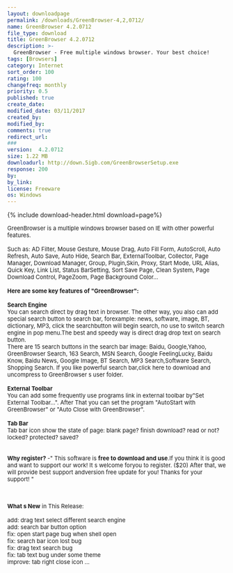 ```yaml
---
layout: downloadpage
permalink: /downloads/GreenBrowser-4,2,0712/
name: GreenBrowser 4.2.0712
file_type: download
title: GreenBrowser 4.2.0712
description: >-
  GreenBrowser - Free multiple windows browser. Your best choice!
tags: [Browsers]
category: Internet
sort_order: 100
rating: 100
changefreq: monthly
priority: 0.5
published: true
create_date: 
modified_date: 03/11/2017
created_by: 
modified_by: 
comments: true
redirect_url: 
### 
version:  4.2.0712
size: 1.22 MB
downloadurl: http://down.5igb.com/GreenBrowserSetup.exe
response: 200
by: 
by_link: 
license: Freeware
os: Windows
---
```


{% include download-header.html download=page%}

<p style="fix-download-text !important">
<p><font size="2"><p>GreenBrowser is a multiple windows browser based on IE with other powerful features.<br />
<br />
Such as: AD Filter, Mouse Gesture, Mouse Drag, Auto Fill Form, AutoScroll, Auto Refresh, Auto Save, Auto Hide, Search Bar, ExternalToolbar, Collector, Page Manager, Download Manager, Group, Plugin,Skin, Proxy, Start Mode, URL Alias, Quick Key, Link List, Status BarSetting, Sort Save Page, Clean System, Page Download Control, PageZoom, Page Background Color...<br />
<br />
<span><strong>Here are some key features of "GreenBrowser":</strong></span><br />
<br />
<strong>Search Engine </strong><br />
You can search direct by drag text in browser. The other way, you also can add special search button to search bar, forexample: news, software, image, BT, dictionary, MP3, click the searchbutton will begin search, no use to switch search engine in pop menu.The best and speedy way is direct drag drop text on search button.<br />
There are 15 search buttons in the search bar image: Baidu, Google,Yahoo, GreenBrowser Search, 163 Search, MSN Search, Google FeelingLucky, Baidu Know, Baidu News, Google Image, BT Search, MP3 Search,Software Search, Shopping Search. If you like powerful search bar,click here to download and uncompress to GreenBrowser s user folder.<br />
<br />
<strong>External Toolbar</strong><br />
You can add some frequently use programs link in external toolbar by"Set External Toolbar...". After That you can set the program "AutoStart with GreenBrowser" or "Auto Close with GreenBrowser". <br />
<br />
<strong>Tab Bar</strong><br />
Tab bar icon show the state of page: blank page? finish download? read or not? locked? protected? saved?<br />
<br />
<br />
<strong>Why register?</strong> -" This software is <strong>free to download and use</strong>.If you think it is good and want to support our work! It s welcome foryou to register. ($20) After that, we will provide best support andversion free update for you! Thanks for your support! " </p>
<div class="celltext_big"><br />
<br />
<strong>What s New</strong> in This Release:<br />
<br />
add: drag text select different search engine<br />
add: search bar button option<br />
fix: open start page bug when shell open<br />
fix: search bar icon lost bug<br />
fix: drag text search bug<br />
fix: tab text bug under some theme<br />
improve: tab right close icon ...</div></p></p>
